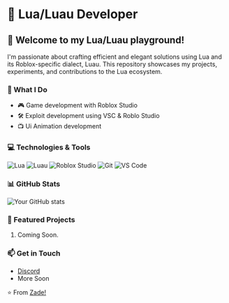 # 🌙 Lua/Luau Developer

## 👋 Welcome to my Lua/Luau playground!

I'm passionate about crafting efficient and elegant solutions using Lua and its Roblox-specific dialect, Luau. This repository showcases my projects, experiments, and contributions to the Lua ecosystem.

### 🚀 What I Do

- 🎮 Game development with Roblox Studio
- 🛠️ Exploit development using VSC & Roblo Studio
- 📺 Ui Animation development

### 💻 Technologies & Tools

![Lua](https://img.shields.io/badge/-Lua-2C2D72?style=flat-square&logo=lua&logoColor=white)
![Luau](https://img.shields.io/badge/-Luau-00A2FF?style=flat-square&logo=roblox&logoColor=white)
![Roblox Studio](https://img.shields.io/badge/-Roblox%20Studio-00A2FF?style=flat-square&logo=roblox&logoColor=white)
![Git](https://img.shields.io/badge/-Git-F05032?style=flat-square&logo=git&logoColor=white)
![VS Code](https://img.shields.io/badge/-VS%20Code-007ACC?style=flat-square&logo=visual-studio-code&logoColor=white)

### 📊 GitHub Stats

![Your GitHub stats](https://github-readme-stats.vercel.app/api?username=xootzie&show_icons=true&theme=github_dark)

### 🌟 Featured Projects

1. Coming Soon.

### 📫 Get in Touch

- [Discord](https://discord.com/users/691995909634129941)
- More Soon



⭐️ From [Zade!](https://github.com/xootzie)
